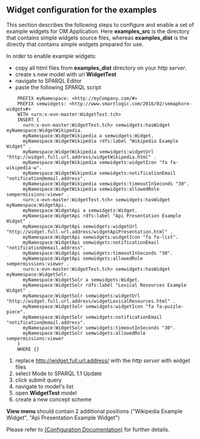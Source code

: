 ## Widget configuration for the examples

    
This section describes the following steps to configure and enable a set of 
example widgets for OM Application. Here __examples_src__ is the directory that 
contains simple widgets source files, whereas __examples_dist__ is the directly 
that contains simple widgets prepared for use.

  In order to enable example widgets:
  
  - copy all html files from __examples_dist__ directory on your *http server*.
  - create s new model with uri  __WidgetTest__
  - navigate to SPARQL Editor
  - paste the following SPARQL script
  
```
    PREFIX myNamespace: <http://myCompany.com/#> 
    PREFIX semwidgets: <http://www.smartlogic.com/2016/02/semaphore-widgets#> 
    WITH <urn:x-evn-master:WidgetTest.tch> 
    INSERT {
      <urn:x-evn-master:WidgetTest.tch> semwidgets:hasWidget myNamespace:WidgetWikipedia.   
      myNamespace:WidgetWikipedia a semwidgets:Widget.
      myNamespace:WidgetWikipedia rdfs:label "Wikipedia Example Widget" .
      myNamespace:WidgetWikipedia semwidgets:widgetUrl "http://widget.full.url.address/widgetWikipedia.html" .
      myNamespace:WidgetWikipedia semwidgets:widgetIcon "fa fa-wikipedia-w".
      myNamespace:WidgetWikipedia semwidgets:notificationEmail "notification@email.address".
      myNamespace:WidgetWikipedia semwidgets:timeoutInSeconds "30".
      myNamespace:WidgetWikipedia semwidgets:allowedRole sempermissions:viewer .
      <urn:x-evn-master:WidgetTest.tch> semwidgets:hasWidget myNamespace:WidgetApi.   
      myNamespace:WidgetApi a semwidgets:Widget.
      myNamespace:WidgetApi rdfs:label "Api Presentation Example Widget" .
      myNamespace:WidgetApi semwidgets:widgetUrl "http://widget.full.url.address/widgetApiPresentation.html" .
      myNamespace:WidgetApi semwidgets:widgetIcon "fa fa-list".
      myNamespace:WidgetApi semwidgets:notificationEmail "notification@email.address".
      myNamespace:WidgetApi semwidgets:timeoutInSeconds "30".
      myNamespace:WidgetApi semwidgets:allowedRole sempermissions:viewer .
      <urn:x-evn-master:WidgetTest.tch> semwidgets:hasWidget myNamespace:WidgetSolr.   
      myNamespace:WidgetSolr a semwidgets:Widget.
      myNamespace:WidgetSolr rdfs:label "Lexical Resources Example Widget" .
      myNamespace:WidgetSolr semwidgets:widgetUrl "http://widget.full.url.address/widgetLexicalResources.html" .
      myNamespace:WidgetSolr semwidgets:widgetIcon "fa fa-puzzle-piece".
      myNamespace:WidgetSolr semwidgets:notificationEmail "notification@email.address".
      myNamespace:WidgetSolr semwidgets:timeoutInSeconds "30".
      myNamespace:WidgetSolr semwidgets:allowedRole sempermissions:viewer
    }
    WHERE {}
```
  
  
 1. replace http://widget.full.url.address/ with the *http server* with widget files
 2. select Mode to SPARQL 1.1 Update
 3. click submit query
 4. navigate to model's list
 5. open __WidgetTest__ model
 6. create a new concept scheme
  
  __View menu__ should contain 2 additional positions 
  ("Wikipedia Example Widget", "Api Presentation Example Widget")
 
Please refer to [(Configuration Documentation)](../doc/Configuration.md) for further details.